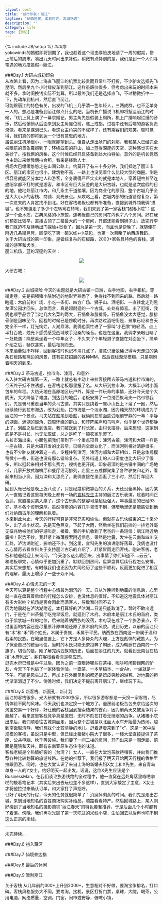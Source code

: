 ```yaml
---
layout: post
title: "城市印象：丽江"
tagline: "纳西居民、柔软时光、古城艳遇"
description: ""
category: life
tags: [游记]
---
```

{% include JB/setup %}
###序  
yokowinds的婚假即将到期了，我也趁着这个理由厚脸皮地请了一周的假期，拼上前后的周末，凑出九天时间出来补假。稍微有点特别的是，我们是到一个人们寻艳遇的地方度婚假--丽江。  
  
###Day.1 大研古城初印象  
从攻略上看，因为上海直飞丽江的机票比较贵而且常年不打折，不少驴友选择先飞昆明，然后坐九个小时绿皮车到丽江。这样虽廉价很多，但考虑出来玩的时间本来就不多，拿时间换钱实际不划算。所以最终我们还是选择直飞，不过稍微折中一下，先动车到杭州，然后直飞丽江。  
可能跟丽江的特色有关，出发的飞机上几乎清一色年轻人，三两成群，也不乏单身一人的，想必是准备到丽江做点什么的吧。当机长广播说飞机即将抵达丽江的时候，飞机上竟上演了一幕求婚记，男主角先是假装上厕所，机上广播响起烂熳的音乐，然后他悄悄从后面来到女主角座位前，递上戒指，过程中还有后端的游客负责录像，看来是谋划已久。看这女主角哭的不成样子，还有乘客们的欢笑。顿时觉得，我们真的即将到达一个很有意思的地方。  
虽说丽江机场很小，一眼就能望到头。但自从走出舱门的刹那，我和某人已经完全被眼前的景象震撼到了：环绕四周的群山，加上蓝得深邃的天空，这种感觉实在太美妙了。按我俩的风格，这个时候已经开启装备到处大拍特拍。意外的是机长竟然也主动过来给我俩拍合照，看来是经验人士。  
机场大巴缓缓悠悠走在山间公路上，约莫开了有三十多分钟，我们抵达了丽江市区。丽江的市区也很小，建筑物不高，一路上也没见着什么比较大型的商圈。倒是很容易就能区分本地人和游客，全身裹得严严实实的就是本地人，穿着短袖甚至连遮阳伞都不打的就是游客。和市区有巨大反差的是大研古城，也就是这次度假的目的地。他地处丽江市内，和几条主干道接壤。因为商业化的原因，整个古城几乎全是大大小小的客栈、商铺、观光景点。从攻略上看，古城内部的街道错综复杂，第一次进来的人肯定找不到北。好在客栈老板也都有所准备，直接到城外领我俩“进城”。也不知道走了多少个左转弯右转弯，我们来到了第一家客栈“猪猪小院”：这是一个全木质，古典风格的小旅馆，连老板自己的房间在内也才八个房间。好在我们预定比较早，直接占领了二楼最大的一个房间，开窗还能看到狮子山。放完行李我们就迫不及待地出门探险+觅食了。因为是第一天，而且也是傍晚了，就随便在附近几条街晃晃，顺便吃了第一碗米线+小笼包，也第一次目睹了纳西族舞蹈。  
关于大研古城的第一印象，是错综复杂的石板路，2000+家各具特色的客栈，满街的游客和犬类。  
丽江机场，蓝的深邃的天空：  
<center><img src="http://pic.yupoo.com/asuka4j/C839Hwts/medish.jpg"></center>  
  
大研古城：  
<center><img src="http://pic.yupoo.com/asuka4j/C89FxpG8/medish.jpg"></center>

###Day.2 古城探险
今天的主题就是大研古镇一日游，左手地图，右手相机，穿街走巷。先是把猪猪小院附近的地形弄熟悉了，免得找不到回来的路。然后就一路瞎逛：木府前的广场、小吃一条街、四方广场、狮子山、酒吧街、一直往北走到黑龙潭公园才回头。总体而言，真是超耐逛的一个古城，处处有惊喜。出了逛街，我俩也顺手品尝了当地几大名菜的两大，石锅鱼和腊排骨。石锅鱼没太大感觉，腊排骨倒是回味至今。回程的时候已是傍晚时分，再次路过酒吧街是，景象已经和白天完全不一样，灯光绚烂，人潮鼎沸。我俩也索性进了一家叫“小巴黎”的轻酒，点上半打百威，烛光下感受感受西域歌手沧桑的嗓音。也是在这里，我俩才亲眼目睹了一处艳遇：隔壁桌坐着一个中年女子，不久来了个年轻男子直接在对面坐下，简单介绍之后，畅饮甚欢，最后相拥而去。  
本来酒量就不咋样，回到客栈时也记不清几点了，潜意识里依稀记得今天走过的条条石板路和两边的风景，还有花枝招展的各种MM，然后视线渐渐模糊，只是期盼着明天的到来。  
  
###Day.3 茶马古道、拉市海、涑河，和意外  
从入驻大研古城第一天，一路上就总有主动上来拉客接团去茶马古道和拉市海的，今天终于抵不住诱惑，在客栈老板那里报了名。从大研到拉市海，大概半小时小面包车的车程。大热天地在高原地区玩户外，算是一件玩命的事情，还好今天是个大阴天，大大降低了难度。到达目的地后，老板安排了一位纳西族马夫一路带领我们。先是骑马重走当年的茶马古道，其实只是绕着一座小山丘上下溜了一圈，然后继续骑行到拉市海边，改为划船。拉市海是一个淡水湖，因为纯天然的环境成为了丽江的一个景点。马夫站在船尾划着船，我俩则在前面感受眼前宁静的一幕：平静的湖面、满湖的酸角、四周环绕的群山、和阵阵桨声和鸟叫声，似乎整个世界都静止了。划船之后已到饭店，我们被送到了村长家，由村长招待。后来想想，这家到底是不是村长，也无法取证，总之是吃了一顿农家乐罢了。  
从拉市海出来，小面包把我们带到下一个重点项目：涑河古镇。涑河和大研一样是一座古镇，只是大研开发的比较早，已经完全商业化了，而涑河则相对清静很多。也有不少驴友就冲着这一点，专程住到涑河。涑河内部和大研相似，只是总体规模稍微小一些，街道也没有那么错综复杂。另外街道上的人口密度也比大研少了很多，所以逛起来相对不那么费力，视线也更开阔。印象最深的是古镇中间的广场地带，几家开放式咖啡厅和餐厅沿河排列，店里三五成群聚集了各种驴友和老外，看起来相当小资。因为涑和太漂亮了，我俩直接在里面逛了三小时，然后打车回大研。  
回到大雁已经是晚上近八点了，只是经度稍微靠西的关系，天还没全黑掉。因为某人一直惦记着这里每天晚上都有一场的[宣科先生](http://baike.baidu.com/view/738135.htm)主持的丽江古乐表演，趁着时间正合适，就直接买票入座了。这个古乐队的整容可是超级强大，年事最高的已经93岁，基本各个资历深厚。虽然演奏的内容几乎领悟不到，但暗地里还是能感受到他们对纳西古乐的理解和执着。  
本来到此为止，今天的行程可算是非常充实和愉快。但就在古乐快结束的二十来分钟，出了点小状况。先是天色巨变，下起了大雨，然后坐在我们前排的一排老外毫无征兆地被他们的导游叫走，接着，我的手机收到了老爸的一条短信：丽江附近地震啦！形势不妙，我赶紧上微薄搜索附近信息，果然是地震，发生在云南和四川交汇处，泸沽湖附近，影响还不小。到这里，宣科先生的演讲刚好落幕，我俩也没什么心情再去看宣科关于支持丽江古乐的介绍了，赶紧冒雨走回客栈。刚进客栈，老板和他爸就迎上来询问，“今天怎么这么晚回来，出事情了你们知道不....云云”，和老板聊完，心情似乎更加沉重了，默默回到房间，盘算盘算后续行程怎么安排。  
其实后来想想，有时候我们也正因为共同经历了这些不顺利，反而更加促进了相互的理解，履历上增添了一些于众不同。  
  
###Day.4 心情忐忑的一天  
今天可以算是整个行程中心情最为消沉的一天。自从昨晚听到地震的消息后，心里就一直在盘算着后续的行程怎么安排，也没休息的很好。不知道这地震具体对丽江有多大影响？机场是否会因此而满客人，导致暂时回不去？  
因为地震就在泸沽湖附近，本打算好的泸沽湖二日游只能取消了。暂时不敢出远门，于是在广州茶餐厅吃完早饭后，就逛到了木府。木府本是丽江木氏的首府，类似于紫禁城一样的地位，后来随着纳西族的没落，木府现在成了一个旅游景点，不过里面的内容还是尽量原汁原味地还原了原木府的风貌。说到历史，以前的丽江只有“木”和“禾”两个姓氏，木属于贵族，禾属于平民。纳西族在西南这一带属于温和若柔的民族。在地里位置上，它下方是人多势众的大理，上方是彪悍的藏族人。为了保全自己的统治地位，当时的木氏只能无奈投奔了朝廷，成为朝廷在西南的一个旗子。切合的是，刚了解完纳西族的历史，后面在丽江的几天，就看到云南台在热播“木府风云”，躺在客栈看看真是够应景。  
逛完木府已经是中午过后，因为之前一直眼馋哪些在茶楼、咖啡吧闲聊蹭网的驴友，今天下午也挑了一家体验体验。一壶茶、一本草稿本、一台Air，一坐就是一下午。可能是风头过去，再加上在外面见到的都还是嬉皮笑脸的游客。对地震的担忧渐渐消退了不少。傍晚时候，我们决定不提前离开丽江了，继续玩下去。  
  
###Day.5 新客栈、新面孔、新计划  
丽江的客栈很多，光大研就有2000多家，所以很多游客都是一天换一家客栈，尽情体验不同的风味。今天我们也决定换一个地方了。退房前老板苦苦央求给这次的淘宝交易一个好评，好让他的客栈回到搜索结果的首页，因为前两天又被竞争对手超越了。看来这里客栈竞争真是激烈，无时不刻在打着无硝烟的战争。从猪猪小院出来后，我们顺着往古城南面走，因为整个古城是以北面大水车开始最为热闹，越到南面越清静，我们想找个比较清静的地儿。逛着逛着来到了“x”，这是一家中型规模的客栈，虽说只是中型，但已经比猪猪小院大了很多，一楼大堂直接提供了茶座、公共电脑、秋千等设施。我们要了一间二楼的房间，开门出来是一圈走廊，前面是庭院和天井，颇有东南亚原生态住宅的味道。  
客栈老板是个热情好客的（台湾？）女人，一直在大堂泡茶款待租客，并向我们推荐各种比较划算的旅游线路。在她的推荐下，我们报了明天开始两天行程的香格里拉跟团游。同时，也在大堂认识了来自上海的新婚夫妇X女士和X先生，来自青岛单身一人的Y女士，约好明天一起出发。话说，这位X先生应该是个BusinessMan，在我们谈论旅游线路的全过程中，他一直窝在远处角落里噼啪噼啪的敲着笔记本（其实后来出去玩也差不多这样），直到大家敲定了主意，X女士才将他拉过来确认订单，和大家打了声招呼。  
订好了明天的行程，今天的任务就很简单了：消磨掉剩余的时间。我们先是走出古城，来到当地知名的百姓商场购买补给品，顺路看看特产。然后回城路上，某人刚好碰到了当地知名的摄影商铺“丽江春天”的特色套餐推荐，于是后面几个小时都有了着落。傍晚，我们再次光顾了第一天吃过的米线小店，生怕回去以后再也吃不到这么正宗的米线。  

---
未完待续...

###Day.6 初入藏区  

###Day.7 仙境普达措  
  
###Day.8 最后的休闲  
  
###Day.9 暂别丽江  
  
关于客栈  从几年前的300+上升到2000+，生意相对不好做，要淘宝争排名，打口碑。客栈风格服务大不同，要考淘。接机，景区打折门票，桌球，大院，喝茶，公用电脑，网络质量，空调，门窗，闹市或安静，俯瞰小镇，











